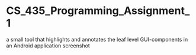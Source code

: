 # CS_435_Programming_Assignment_1
 a small tool that highlights and annotates the leaf level GUI-components in an Android application screenshot
